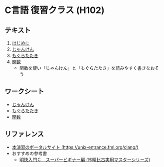 # C言語 復習クラス (H102)


## テキスト

1. [はじめに](はじめに_20240509.pdf)
2. [じゃんけん](ジャンケン編_20230616.pdf)
3. [もぐらたたき](モグラたたき編_20240621.pdf)
4. [関数](じゃんけんともぐらたきを関数化しよう_20230714.pdf)
    - 関数を使い「じゃんけん」と「もぐらたたき」を読みやすく書きなおそう


## ワークシート

- [じゃんけん](worksheet-janken.pdf)
- [もぐらたたき](worksheet-mogura.pdf)
- [関数](worksheet-function.pdf)


## リファレンス

- [本演習のポータルサイト (https://unix-entrance.fml.org/clang/)](https://unix-entrance.fml.org/clang/)
- おすすめの参考書
    - [明快入門Ｃ　スーパービギナー編 (林晴比古実用マスターシリーズ)](https://www.sbcr.jp/product/4797373264/)
